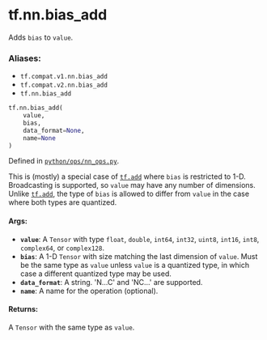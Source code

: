 <div itemscope itemtype="http://developers.google.com/ReferenceObject">
<meta itemprop="name" content="tf.nn.bias_add" />
<meta itemprop="path" content="Stable" />
</div>

# tf.nn.bias_add

Adds `bias` to `value`.

### Aliases:

* `tf.compat.v1.nn.bias_add`
* `tf.compat.v2.nn.bias_add`
* `tf.nn.bias_add`

``` python
tf.nn.bias_add(
    value,
    bias,
    data_format=None,
    name=None
)
```



Defined in [`python/ops/nn_ops.py`](/code/stable/tensorflow/python/ops/nn_ops.py).

<!-- Placeholder for "Used in" -->

This is (mostly) a special case of <a href="../../tf/math/add.md"><code>tf.add</code></a> where `bias` is restricted to 1-D.
Broadcasting is supported, so `value` may have any number of dimensions.
Unlike <a href="../../tf/math/add.md"><code>tf.add</code></a>, the type of `bias` is allowed to differ from `value` in the
case where both types are quantized.

#### Args:


* <b>`value`</b>: A `Tensor` with type `float`, `double`, `int64`, `int32`, `uint8`,
  `int16`, `int8`, `complex64`, or `complex128`.
* <b>`bias`</b>: A 1-D `Tensor` with size matching the last dimension of `value`.
  Must be the same type as `value` unless `value` is a quantized type,
  in which case a different quantized type may be used.
* <b>`data_format`</b>: A string. 'N...C' and 'NC...' are supported.
* <b>`name`</b>: A name for the operation (optional).


#### Returns:

A `Tensor` with the same type as `value`.
